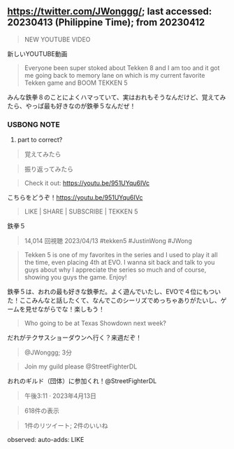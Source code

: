 ## https://twitter.com/JWonggg/; last accessed: 20230413 (Philippine Time); from 20230412

> NEW YOUTUBE VIDEO

新しいYOUTUBE動画

> Everyone been super stoked about Tekken 8 and I am too and it got me going back to memory lane on which is my current favorite Tekken game and BOOM TEKKEN 5

みんな鉄拳８のことによくハマっていて、実はおれもそうなんだけど、覚えてみたら、やっぱ最も好きなのが鉄拳５なんだぜ！

### USBONG NOTE

1) part to correct?

> 覚えてみたら

> 振り返ってみたら

> Check it out: https://youtu.be/951UYqu6IVc

こちらをどうぞ！https://youtu.be/951UYqu6IVc

> LIKE | SHARE | SUBSCRIBE | TEKKEN 5

鉄拳５

> 14,014 回視聴  2023/04/13  #tekken5 #JustinWong #JWong

> Tekken 5 is one of my favorites in the series and I used to play it all the time, even placing 4th at EVO. I wanna sit back and talk to you guys about why I appreciate the series so much and of course, showing you guys the game. Enjoy!

鉄拳５は、おれの最も好きな鉄拳だ。よく遊んでいたし、EVOで４位にもついた！ここみんなと話したくて、なんでこのシーリズでめっちゃありがたいし、ゲームを見せながらでな！楽しもう！

> Who going to be at Texas Showdown next week?

だれがテクサスショーダウンへ行く？来週だぞ！

> @JWonggg; 3分

> Join my guild please @StreetFighterDL

おれのギルド（団体）に参加くれ！@StreetFighterDL

> 午後3:11 · 2023年4月13日

> 618件の表示

> 1件のリツイート; 2件のいいね
 
observed: auto-adds: LIKE
